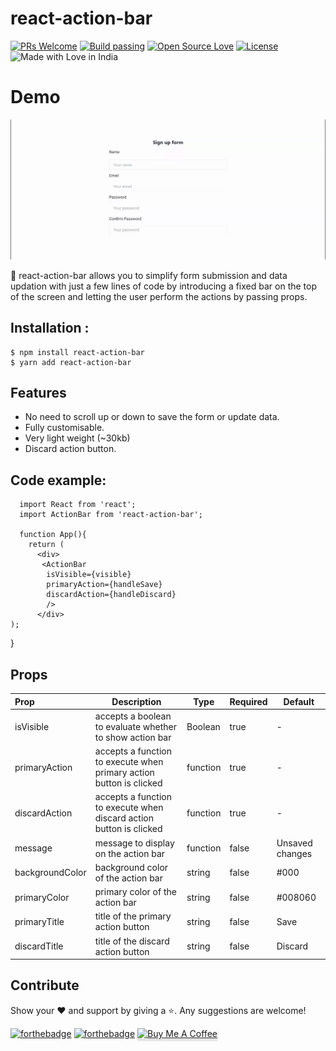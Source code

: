 # react-action-bar

[![PRs Welcome](https://img.shields.io/badge/PRs-welcome-brightgreen.svg?style=flat-square)](https://github.com/mihir0699/react-action-bar)&nbsp;[![Build passing](https://img.shields.io/badge/Build-Passing-brightgreen.svg?style=flat-square)](https://github.com/mihir0699/react-action-bar)&nbsp;[![Open Source Love](https://badges.frapsoft.com/os/v1/open-source.svg?v=102)](https://github.com/mihir0699/react-action-bar)&nbsp;[![License](https://img.shields.io/badge/license-MIT-brightgreen)](https://github.com/mihir0699/react-action-bar)&nbsp;![Made with Love in India](https://madewithlove.org.in/badge.svg)

# Demo

![enter image description here](https://raw.githubusercontent.com/mihir0699/react-action-bar/main/src/images/React%20App%20%283%29.gif?token=ALT5AMGLGAGNLX35YVJXM2LBSDGLY)

🎉 react-action-bar allows you to simplify form submission and data updation with just a few lines of code by introducing a fixed bar on the top of the screen and letting the user perform the actions by passing props.

## Installation :

```
$ npm install react-action-bar
$ yarn add react-action-bar
```

## Features

- No need to scroll up or down to save the form or update data.
- Fully customisable.
- Very light weight (~30kb)
- Discard action button.

## Code example:

      import React from 'react';
      import ActionBar from 'react-action-bar';

      function App(){
        return (
          <div>
           <ActionBar
    		isVisible={visible}
    		primaryAction={handleSave}
    		discardAction={handleDiscard}
    		/>
          </div>
    );

}

## Props

| Prop            | Description                                                         | Type     | Required | Default         |
| :-------------- | ------------------------------------------------------------------- | -------- | -------- | --------------- |
| isVisible       | accepts a boolean to evaluate whether to show action bar            | Boolean  | true     | -               |
| primaryAction   | accepts a function to execute when primary action button is clicked | function | true     | -               |
| discardAction   | accepts a function to execute when discard action button is clicked | function | true     | -               |
| message         | message to display on the action bar                                | function | false    | Unsaved changes |
| backgroundColor | background color of the action bar                                  | string   | false    | #000            |
| primaryColor    | primary color of the action bar                                     | string   | false    | #008060         |
| primaryTitle    | title of the primary action button                                  | string   | false    | Save            |
| discardTitle    | title of the discard action button                                  | string   | false    | Discard         |

## Contribute

Show your ❤️ and support by giving a ⭐. Any suggestions are welcome!

[![forthebadge](https://forthebadge.com/images/badges/built-with-love.svg)](https://forthebadge.com)
[![forthebadge](https://forthebadge.com/images/badges/built-by-developers.svg)](https://forthebadge.com)
<a href="https://www.buymeacoffee.com/mihir0699" target="_blank">
<img src="https://www.buymeacoffee.com/assets/img/custom_images/orange_img.png" alt="Buy Me A Coffee" style="height: 41px !important;width: 174px !important;box-shadow: 0px 3px 2px 0px rgba(190, 190, 190, 0.5) !important;-webkit-box-shadow: 0px 3px 2px 0px rgba(190, 190, 190, 0.5) !important;" ></a>
